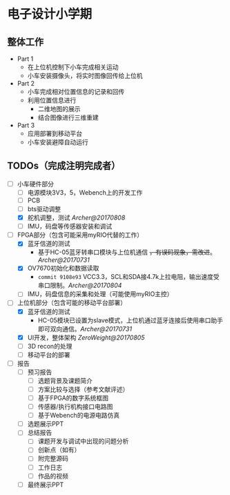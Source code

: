 # 电子设计小学期
## 整体工作
- Part 1
    - 在上位机控制下小车完成相关运动
    - 小车安装摄像头，将实时图像回传给上位机  
- Part 2
    - 小车完成相对位置信息的记录和回传
    - 利用位置信息进行
        - 二维地图的展示
        - 结合图像进行三维重建
- Part 3
    - 应用部署到移动平台
    - 小车安装避障自动运行

## TODOs（完成注明完成者）
- [ ] 小车硬件部分
    - [ ] 电源模块3V3，5，Webench上的开发工作
    - [ ] PCB
    - [ ] bts驱动调整
    - [x] 舵机调整，测试 *Archer@20170808*
    - [ ] IMU，码盘等传感器安装和调试
- [ ] FPGA部分（包含可能采用myRIO代替的工作）
    - [x] 蓝牙信道的测试
        - 基于HC-05蓝牙转串口模块与上位机通信 ~~，有误码现象，需改进~~。*Archer@20170731*
    - [x] OV7670初始化和数据读取
        - `commit 9108e93` VCC3.3，SCL和SDA接4.7k上拉电阻，输出速度受串口限制。*Archer@20170804*
    - [ ] IMU，码盘信息的采集和处理（可能使用myRIO主控）
- [ ] 上位机部分（包含可能的移动平台部署）
    - [x] 蓝牙信道的测试
        - HC-05模块已设置为slave模式，上位机通过蓝牙连接后使用串口助手即可双向通信。*Archer@20170731*
    - [x] UI开发，整体架构 *ZeroWeight@20170805*
    - [ ] 3D recon的处理
    - [ ] 移动平台的部署
- [ ] 报告
    - [ ] 预习报告
        - [ ] 选题背景及课题简介
        - [ ] 方案比较与选择（参考文献评述）
        - [ ] 基于FPGA的数字系统框图
        - [ ] 传感器/执行机构接口电路图
        - [ ] 基于Webench的电源电路仿真
    - [ ] 选题展示PPT
    - [ ] 总结报告
        - [ ] 课题开发与调试中出现的问题分析
        - [ ] 创新点（如有）
        - [ ] 附完整源码
        - [ ] 工作日志
        - [ ] 作品的视频
    - [ ] 最终展示PPT
